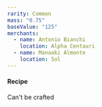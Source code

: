 ```yaml
---
rarity: Common
mass: "0.75"
baseValue: "125"
merchants:
  - name: Antonio Bianchi
    location: Alpha Centauri
  - name: Manaaki Almonte
    location: Sol
---
```

#### Recipe
Can't be crafted